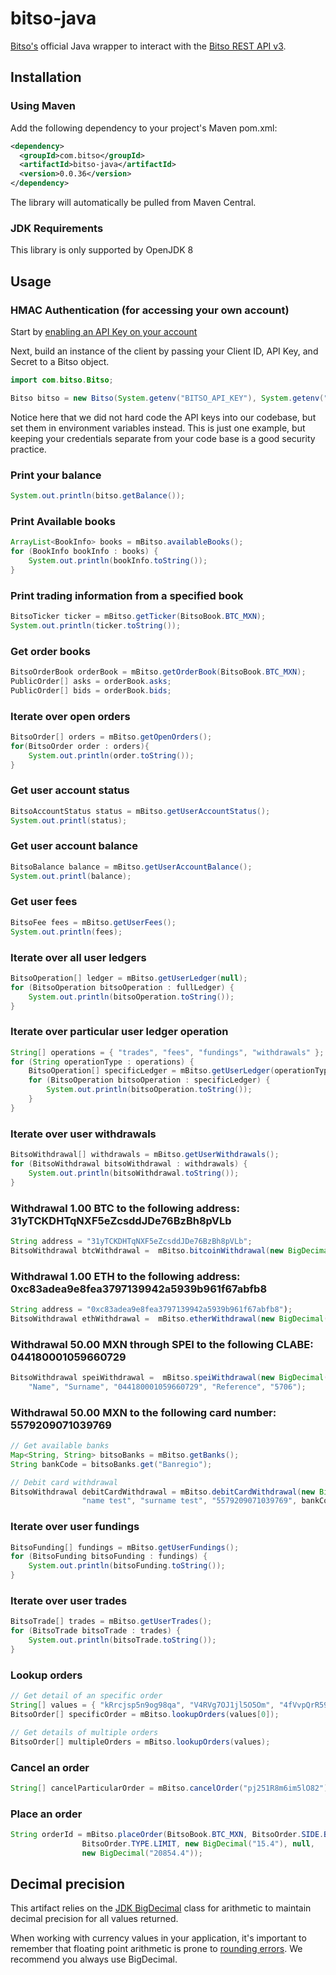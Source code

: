 # bitso-java
[Bitso's](https://bitso.com) official Java wrapper to interact with the [Bitso REST API v3](https://bitso.com/api_info).

## Installation

### Using Maven

Add the following dependency to your project's Maven pom.xml:

```xml
<dependency>
  <groupId>com.bitso</groupId>
  <artifactId>bitso-java</artifactId>
  <version>0.0.36</version>
</dependency>
```

The library will automatically be pulled from Maven Central.

### JDK Requirements
This library is only supported by OpenJDK 8

## Usage

### HMAC Authentication (for accessing your own account)

Start by [enabling an API Key on your account](https://bitso.com/api_setup)

Next, build an instance of the client by passing your Client ID, API Key, and Secret to a Bitso object.

```java
import com.bitso.Bitso;

Bitso bitso = new Bitso(System.getenv("BITSO_API_KEY"), System.getenv("BITSO_API_SECRET"), System.getenv("BITSO_CLIENT_ID"));
```

Notice here that we did not hard code the API keys into our codebase, but set them in environment variables instead. This is just one example, but keeping your credentials separate from your code base is a good security practice.

### Print your balance

```java
System.out.println(bitso.getBalance());
```

### Print Available books

```java
ArrayList<BookInfo> books = mBitso.availableBooks();
for (BookInfo bookInfo : books) {
    System.out.println(bookInfo.toString());
}
```

### Print trading information from a specified book

```java
BitsoTicker ticker = mBitso.getTicker(BitsoBook.BTC_MXN);
System.out.println(ticker.toString());
```

### Get order books

```java
BitsoOrderBook orderBook = mBitso.getOrderBook(BitsoBook.BTC_MXN);
PublicOrder[] asks = orderBook.asks;
PublicOrder[] bids = orderBook.bids;
```

### Iterate over open orders

```java
BitsoOrder[] orders = mBitso.getOpenOrders();
for(BitsoOrder order : orders){
    System.out.println(order.toString());
}
```

### Get user account status

```java
BitsoAccountStatus status = mBitso.getUserAccountStatus();
System.out.printl(status);
```

### Get user account balance

```java
BitsoBalance balance = mBitso.getUserAccountBalance();
System.out.printl(balance);
```

### Get user fees

```java
BitsoFee fees = mBitso.getUserFees();
System.out.println(fees);
```

### Iterate over all user ledgers

```java
BitsoOperation[] ledger = mBitso.getUserLedger(null);
for (BitsoOperation bitsoOperation : fullLedger) {
    System.out.println(bitsoOperation.toString());
}
```

### Iterate over particular user ledger operation

```java
String[] operations = { "trades", "fees", "fundings", "withdrawals" };
for (String operationType : operations) {
    BitsoOperation[] specificLedger = mBitso.getUserLedger(operationType);
    for (BitsoOperation bitsoOperation : specificLedger) {
        System.out.println(bitsoOperation.toString());       
    }
}
```

### Iterate over user withdrawals

```java
BitsoWithdrawal[] withdrawals = mBitso.getUserWithdrawals();
for (BitsoWithdrawal bitsoWithdrawal : withdrawals) {
    System.out.println(bitsoWithdrawal.toString());
}
```

### Withdrawal 1.00 BTC to the following address: 31yTCKDHTqNXF5eZcsddJDe76BzBh8pVLb

```java
String address = "31yTCKDHTqNXF5eZcsddJDe76BzBh8pVLb";
BitsoWithdrawal btcWithdrawal =  mBitso.bitcoinWithdrawal(new BigDecimal("1.0"), address);
```

### Withdrawal 1.00 ETH to the following address: 0xc83adea9e8fea3797139942a5939b961f67abfb8

```java
String address = "0xc83adea9e8fea3797139942a5939b961f67abfb8");
BitsoWithdrawal ethWithdrawal =  mBitso.etherWithdrawal(new BigDecimal("1.0"), address);
```

### Withdrawal 50.00 MXN through SPEI to the following CLABE: 044180001059660729

```java
BitsoWithdrawal speiWithdrawal =  mBitso.speiWithdrawal(new BigDecimal("50"),
    "Name", "Surname", "044180001059660729", "Reference", "5706");
```

### Withdrawal 50.00 MXN to the following card number: 5579209071039769

```java
// Get available banks
Map<String, String> bitsoBanks = mBitso.getBanks();
String bankCode = bitsoBanks.get("Banregio");

// Debit card withdrawal
BitsoWithdrawal debitCardWithdrawal = mBitso.debitCardWithdrawal(new BigDecimal("50"),
                "name test", "surname test", "5579209071039769", bankCode);
```

### Iterate over user fundings

```java
BitsoFunding[] fundings = mBitso.getUserFundings();
for (BitsoFunding bitsoFunding : fundings) {
    System.out.println(bitsoFunding.toString());
}
```

### Iterate over user trades

```java
BitsoTrade[] trades = mBitso.getUserTrades();
for (BitsoTrade bitsoTrade : trades) {
    System.out.println(bitsoTrade.toString());
}
```

### Lookup orders

```java
// Get detail of an specific order
String[] values = { "kRrcjsp5n9og98qa", "V4RVg7OJ1jl5O5Om", "4fVvpQrR59M26ojl", "Rhvak2cOOX552s69", "n8JvMOl4iO8s22r2" };
BitsoOrder[] specificOrder = mBitso.lookupOrders(values[0]);

// Get details of multiple orders
BitsoOrder[] multipleOrders = mBitso.lookupOrders(values);
```

### Cancel an order

```java
String[] cancelParticularOrder = mBitso.cancelOrder("pj251R8m6im5lO82");
```

### Place an order

```java
String orderId = mBitso.placeOrder(BitsoBook.BTC_MXN, BitsoOrder.SIDE.BUY,
                BitsoOrder.TYPE.LIMIT, new BigDecimal("15.4"), null,
                new BigDecimal("20854.4"));
```

## Decimal precision

This artifact relies on the [JDK BigDecimal](http://docs.oracle.com/javase/7/docs/api/java/math/BigDecimal.html) class for arithmetic to maintain decimal precision for all values returned.

When working with currency values in your application, it's important to remember that floating point arithmetic is prone to [rounding errors](http://en.wikipedia.org/wiki/Round-off_error). We recommend you always use BigDecimal.
